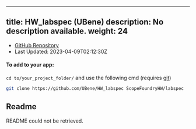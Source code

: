 
---
title: HW_labspec (UBene)
description: No description available.
weight: 24
---
- [GitHub Repository](https://github.com/UBene/HW_labspec)
- Last Updated: 2023-04-09T02:12:30Z


#### To add to your app:

`cd to/your_project_folder/` and use the following cmd (requires [git](/docs/100_development-environment/20_git/))

```bash
git clone https://github.com/UBene/HW_labspec ScopeFoundryHW/labspec
```


## Readme
README could not be retrieved.
